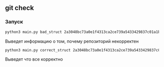 ## git check
### Запуск
```bash
python3 main.py bad_struct 2a3048bc73a0e1f4313ca2ce739a5433429837c01a1b416524abaa0e017c24f6
```
Выведет информацию о том, почему репозиторий некорректен

```bash
python3 main.py correct_struct 2a3048bc73a0e1f4313ca2ce739a5433429837c01a1b416524abaa0e017c24f6
```
Выведет что все корректно
